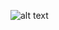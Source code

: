 ![alt text](https://media.tenor.com/images/ebb300bcf4f90e74d4365cead19fb851/tenor.png "Logo Title Text 1")

